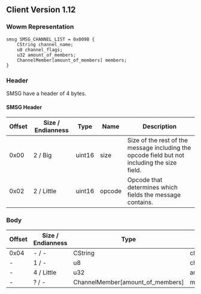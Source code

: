 ## Client Version 1.12

### Wowm Representation
```rust,ignore
smsg SMSG_CHANNEL_LIST = 0x009B {
    CString channel_name;    
    u8 channel_flags;    
    u32 amount_of_members;    
    ChannelMember[amount_of_members] members;    
}

```
### Header
SMSG have a header of 4 bytes.

#### SMSG Header
| Offset | Size / Endianness | Type   | Name   | Description |
| ------ | ----------------- | ------ | ------ | ----------- |
| 0x00   | 2 / Big           | uint16 | size   | Size of the rest of the message including the opcode field but not including the size field.|
| 0x02   | 2 / Little        | uint16 | opcode | Opcode that determines which fields the message contains.|
### Body
| Offset | Size / Endianness | Type | Name | Description |
| ------ | ----------------- | ---- | ---- | ----------- |
| 0x04 | - / - | CString | channel_name |  |
| - | 1 / - | u8 | channel_flags |  |
| - | 4 / Little | u32 | amount_of_members |  |
| - | ? / - | ChannelMember[amount_of_members] | members |  |
